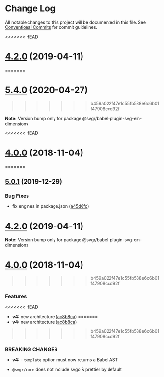 # Change Log

All notable changes to this project will be documented in this file.
See [Conventional Commits](https://conventionalcommits.org) for commit guidelines.

<<<<<<< HEAD
# [4.2.0](https://github.com/smooth-code/svgr/tree/master/packages/babel-plugin-svg-em-dimensions/compare/v4.1.0...v4.2.0) (2019-04-11)
=======
# [5.4.0](https://github.com/gregberge/svgr/tree/master/packages/babel-plugin-svg-em-dimensions/compare/v5.3.1...v5.4.0) (2020-04-27)
>>>>>>> b459a022f47e1c55fb538e6c6b01f47908ccd92f

**Note:** Version bump only for package @svgr/babel-plugin-svg-em-dimensions





<<<<<<< HEAD
# [4.0.0](https://github.com/smooth-code/svgr/compare/v3.1.0...v4.0.0) (2018-11-04)
=======
## [5.0.1](https://github.com/gregberge/svgr/tree/master/packages/babel-plugin-svg-em-dimensions/compare/v5.0.0...v5.0.1) (2019-12-29)


### Bug Fixes

* fix engines in package.json ([a45d6fc](https://github.com/gregberge/svgr/tree/master/packages/babel-plugin-svg-em-dimensions/commit/a45d6fc8b43402bec60ed4e9273f90fdc65a23a7))





# [4.2.0](https://github.com/gregberge/svgr/tree/master/packages/babel-plugin-svg-em-dimensions/compare/v4.1.0...v4.2.0) (2019-04-11)

**Note:** Version bump only for package @svgr/babel-plugin-svg-em-dimensions





# [4.0.0](https://github.com/gregberge/svgr/compare/v3.1.0...v4.0.0) (2018-11-04)
>>>>>>> b459a022f47e1c55fb538e6c6b01f47908ccd92f


### Features

<<<<<<< HEAD
* **v4:** new architecture ([ac8b8ca](https://github.com/smooth-code/svgr/commit/ac8b8ca))
=======
* **v4:** new architecture ([ac8b8ca](https://github.com/gregberge/svgr/commit/ac8b8ca))
>>>>>>> b459a022f47e1c55fb538e6c6b01f47908ccd92f


### BREAKING CHANGES

* **v4:** - `template` option must now returns a Babel AST
- `@svgr/core` does not include svgo & prettier by default
